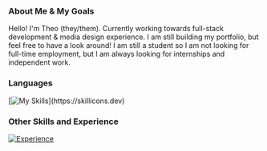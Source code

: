 ### About Me & My Goals
Hello! I'm Theo (they/them). Currently working towards full-stack development & media design experience. I am still building my portfolio, but feel free to have a look around! I am still a student so I am not looking for full-time employment, but I am always looking for internships and independent work.

### Languages 
[![My Skills](https://skillicons.dev/icons?i=js,html,css,java,nodejs,cpp,py,)](https://skillicons.dev)


### Other Skills and Experience
[![Experience](https://skillicons.dev/icons?i=,au,ps,pr,visualstudio,vscode,arduino)](https://skillicons.dev)

